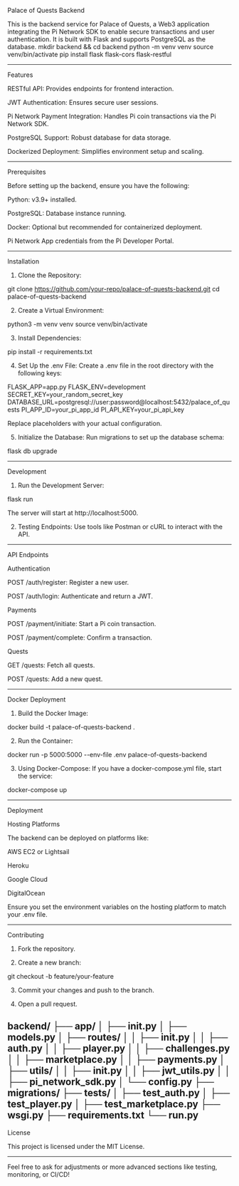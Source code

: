 Palace of Quests Backend

This is the backend service for Palace of Quests, a Web3 application integrating the Pi Network SDK to enable secure transactions and user authentication. It is built with Flask and supports PostgreSQL as the database.
mkdir backend && cd backend
python -m venv venv
source venv/bin/activate
pip install flask flask-cors flask-restful


---

Features

RESTful API: Provides endpoints for frontend interaction.

JWT Authentication: Ensures secure user sessions.

Pi Network Payment Integration: Handles Pi coin transactions via the Pi Network SDK.

PostgreSQL Support: Robust database for data storage.

Dockerized Deployment: Simplifies environment setup and scaling.



---

Prerequisites

Before setting up the backend, ensure you have the following:

Python: v3.9+ installed.

PostgreSQL: Database instance running.

Docker: Optional but recommended for containerized deployment.

Pi Network App credentials from the Pi Developer Portal.



---

Installation

1. Clone the Repository:

git clone https://github.com/your-repo/palace-of-quests-backend.git
cd palace-of-quests-backend


2. Create a Virtual Environment:

python3 -m venv venv
source venv/bin/activate


3. Install Dependencies:

pip install -r requirements.txt


4. Set Up the .env File: Create a .env file in the root directory with the following keys:

FLASK_APP=app.py
FLASK_ENV=development
SECRET_KEY=your_random_secret_key
DATABASE_URL=postgresql://user:password@localhost:5432/palace_of_quests
PI_APP_ID=your_pi_app_id
PI_API_KEY=your_pi_api_key

Replace placeholders with your actual configuration.


5. Initialize the Database: Run migrations to set up the database schema:

flask db upgrade




---

Development

1. Run the Development Server:

flask run

The server will start at http://localhost:5000.


2. Testing Endpoints: Use tools like Postman or cURL to interact with the API.




---

API Endpoints

Authentication

POST /auth/register: Register a new user.

POST /auth/login: Authenticate and return a JWT.


Payments

POST /payment/initiate: Start a Pi coin transaction.

POST /payment/complete: Confirm a transaction.


Quests

GET /quests: Fetch all quests.

POST /quests: Add a new quest.



---

Docker Deployment

1. Build the Docker Image:

docker build -t palace-of-quests-backend .


2. Run the Container:

docker run -p 5000:5000 --env-file .env palace-of-quests-backend


3. Using Docker-Compose: If you have a docker-compose.yml file, start the service:

docker-compose up




---

Deployment

Hosting Platforms

The backend can be deployed on platforms like:

AWS EC2 or Lightsail

Heroku

Google Cloud

DigitalOcean


Ensure you set the environment variables on the hosting platform to match your .env file.


---

Contributing

1. Fork the repository.


2. Create a new branch:

git checkout -b feature/your-feature


3. Commit your changes and push to the branch.


4. Open a pull request.


backend/
├── app/
│   ├── __init__.py
│   ├── models.py
│   ├── routes/
│   │   ├── __init__.py
│   │   ├── auth.py
│   │   ├── player.py
│   │   ├── challenges.py
│   │   ├── marketplace.py
│   │   ├── payments.py
│   ├── utils/
│   │   ├── __init__.py
│   │   ├── jwt_utils.py
│   │   ├── pi_network_sdk.py
│   └── config.py
├── migrations/
├── tests/
│   ├── test_auth.py
│   ├── test_player.py
│   ├── test_marketplace.py
├── wsgi.py
├── requirements.txt
└── run.py
---

License

This project is licensed under the MIT License.


---

Feel free to ask for adjustments or more advanced sections like testing, monitoring, or CI/CD!

